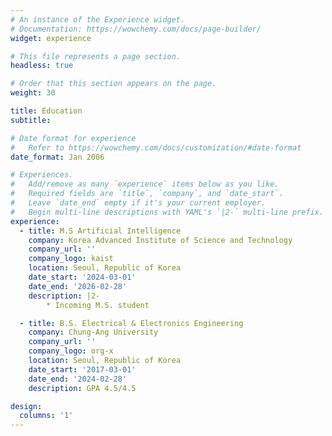 ```yaml
---
# An instance of the Experience widget.
# Documentation: https://wowchemy.com/docs/page-builder/
widget: experience

# This file represents a page section.
headless: true

# Order that this section appears on the page.
weight: 30

title: Education
subtitle:

# Date format for experience
#   Refer to https://wowchemy.com/docs/customization/#date-format
date_format: Jan 2006

# Experiences.
#   Add/remove as many `experience` items below as you like.
#   Required fields are `title`, `company`, and `date_start`.
#   Leave `date_end` empty if it's your current employer.
#   Begin multi-line descriptions with YAML's `|2-` multi-line prefix.
experience:
  - title: M.S Artificial Intelligence
    company: Korea Advanced Institute of Science and Technology
    company_url: ''
    company_logo: kaist
    location: Seoul, Republic of Korea
    date_start: '2024-03-01'
    date_end: '2026-02-28'
    description: |2-
        * Incoming M.S. student

  - title: B.S. Electrical & Electronics Engineering
    company: Chung-Ang University
    company_url: ''
    company_logo: org-x
    location: Seoul, Republic of Korea
    date_start: '2017-03-01'
    date_end: '2024-02-28'
    description: GPA 4.5/4.5

design:
  columns: '1'
---
```


